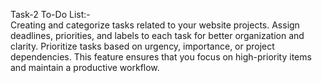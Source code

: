Task-2 To-Do List:-  
Creating and categorize tasks related to your website projects.
Assign deadlines, priorities, and labels to each task for better organization and clarity.
Prioritize tasks based on urgency, importance, or project dependencies. 
This feature ensures that you focus on high-priority items and maintain a productive workflow.
